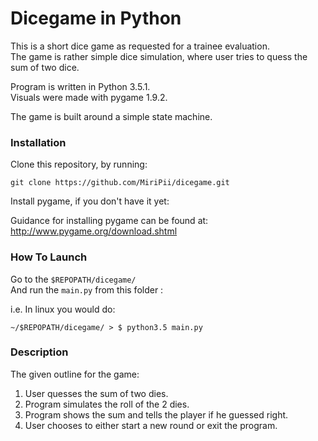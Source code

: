 # Dicegame in Python

This is a short dice game as requested for a trainee evaluation.  
The game is rather simple dice simulation,
where user tries to quess the sum of two dice.

Program is written in Python 3.5.1.  
Visuals were made with pygame 1.9.2.  

The game is built around a simple state machine.

### Installation
Clone this repository, by running:
```
git clone https://github.com/MiriPii/dicegame.git
```
Install pygame, if you don't have it yet:

Guidance for installing pygame can be found at:  
http://www.pygame.org/download.shtml

### How To Launch
Go to the `$REPOPATH/dicegame/`  
And run the `main.py` from this folder :

i.e. In linux you would do:
```
~/$REPOPATH/dicegame/ > $ python3.5 main.py
```

### Description

The given outline for the game:

1. User quesses the sum of two dies.
2. Program simulates the roll of the 2 dies.
3. Program shows the sum and tells the player if he guessed right.
4. User chooses to either start a new round or exit the program.
